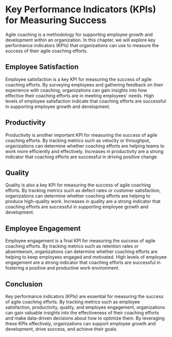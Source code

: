 # Key Performance Indicators (KPIs) for Measuring Success

Agile coaching is a methodology for supporting employee growth and development within an organization. In this chapter, we will explore key performance indicators (KPIs) that organizations can use to measure the success of their agile coaching efforts.

Employee Satisfaction
---------------------

Employee satisfaction is a key KPI for measuring the success of agile coaching efforts. By surveying employees and gathering feedback on their experience with coaching, organizations can gain insights into how effective their coaching efforts are in meeting employees' needs. High levels of employee satisfaction indicate that coaching efforts are successful in supporting employee growth and development.

Productivity
------------

Productivity is another important KPI for measuring the success of agile coaching efforts. By tracking metrics such as velocity or throughput, organizations can determine whether coaching efforts are helping teams to work more efficiently and effectively. Increases in productivity are a strong indicator that coaching efforts are successful in driving positive change.

Quality
-------

Quality is also a key KPI for measuring the success of agile coaching efforts. By tracking metrics such as defect rates or customer satisfaction, organizations can determine whether coaching efforts are helping to produce high-quality work. Increases in quality are a strong indicator that coaching efforts are successful in supporting employee growth and development.

Employee Engagement
-------------------

Employee engagement is a final KPI for measuring the success of agile coaching efforts. By tracking metrics such as retention rates or absenteeism, organizations can determine whether coaching efforts are helping to keep employees engaged and motivated. High levels of employee engagement are a strong indicator that coaching efforts are successful in fostering a positive and productive work environment.

Conclusion
----------

Key performance indicators (KPIs) are essential for measuring the success of agile coaching efforts. By tracking metrics such as employee satisfaction, productivity, quality, and employee engagement, organizations can gain valuable insights into the effectiveness of their coaching efforts and make data-driven decisions about how to optimize them. By leveraging these KPIs effectively, organizations can support employee growth and development, drive success, and achieve their goals.
